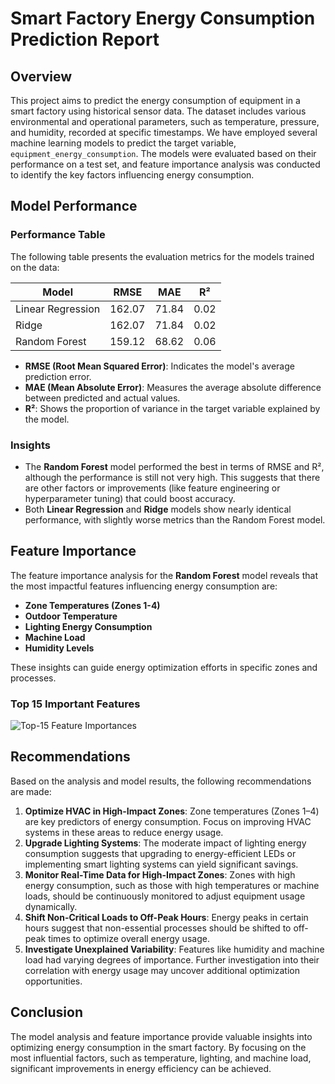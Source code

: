 # Smart Factory Energy Consumption Prediction Report

## Overview
This project aims to predict the energy consumption of equipment in a smart factory using historical sensor data. The dataset includes various environmental and operational parameters, such as temperature, pressure, and humidity, recorded at specific timestamps. We have employed several machine learning models to predict the target variable, `equipment_energy_consumption`. The models were evaluated based on their performance on a test set, and feature importance analysis was conducted to identify the key factors influencing energy consumption.

## Model Performance

### Performance Table

The following table presents the evaluation metrics for the models trained on the data:

| Model             | RMSE   | MAE    | R²    |
|-------------------|--------|--------|-------|
| Linear Regression | 162.07 | 71.84  | 0.02  |
| Ridge             | 162.07 | 71.84  | 0.02  |
| Random Forest     | 159.12 | 68.62  | 0.06  |

- **RMSE (Root Mean Squared Error)**: Indicates the model's average prediction error.
- **MAE (Mean Absolute Error)**: Measures the average absolute difference between predicted and actual values.
- **R²**: Shows the proportion of variance in the target variable explained by the model.

### Insights

- The **Random Forest** model performed the best in terms of RMSE and R², although the performance is still not very high. This suggests that there are other factors or improvements (like feature engineering or hyperparameter tuning) that could boost accuracy.
- Both **Linear Regression** and **Ridge** models show nearly identical performance, with slightly worse metrics than the Random Forest model.

## Feature Importance

The feature importance analysis for the **Random Forest** model reveals that the most impactful features influencing energy consumption are:

- **Zone Temperatures (Zones 1-4)**
- **Outdoor Temperature**
- **Lighting Energy Consumption**
- **Machine Load**
- **Humidity Levels**

These insights can guide energy optimization efforts in specific zones and processes.
### Top 15 Important Features

![Top-15 Feature Importances](Top-15-Feature-Importances.png)


## Recommendations

Based on the analysis and model results, the following recommendations are made:

1. **Optimize HVAC in High-Impact Zones**: Zone temperatures (Zones 1–4) are key predictors of energy consumption. Focus on improving HVAC systems in these areas to reduce energy usage.
2. **Upgrade Lighting Systems**: The moderate impact of lighting energy consumption suggests that upgrading to energy-efficient LEDs or implementing smart lighting systems can yield significant savings.
3. **Monitor Real-Time Data for High-Impact Zones**: Zones with high energy consumption, such as those with high temperatures or machine loads, should be continuously monitored to adjust equipment usage dynamically.
4. **Shift Non-Critical Loads to Off-Peak Hours**: Energy peaks in certain hours suggest that non-essential processes should be shifted to off-peak times to optimize overall energy usage.
5. **Investigate Unexplained Variability**: Features like humidity and machine load had varying degrees of importance. Further investigation into their correlation with energy usage may uncover additional optimization opportunities.

## Conclusion

The model analysis and feature importance provide valuable insights into optimizing energy consumption in the smart factory. By focusing on the most influential factors, such as temperature, lighting, and machine load, significant improvements in energy efficiency can be achieved.
